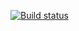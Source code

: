 [![Build status](https://ci.appveyor.com/api/projects/status/y2tuxyi578l353ee?svg=true)](https://ci.appveyor.com/project/davmarat/regular)
